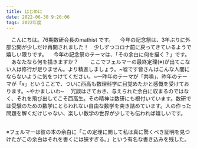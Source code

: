 ```yaml
---
title: はじめに
date: 2022-06-30 9:26:06
tags: 2022年度
---
```

　こんにちは。76期数研会長のmathist です。
　今年の記念祭は、3年ぶりに外部公開が少しだけ再開されました！　少しずつコロナ前に戻ってきているようで嬉しい限りです。
　今年の記念祭のテーマは、「その余白に何を描く？」です。
　あなたなら何を描きますか？　
　ここでフェルマーの最終定理(※)が出てこない人は修行が足りません。より精進しましょう。~嘘です皆さんはこんな人間にならないように気をつけてください。~一昨年のテーマが「共鳴」、昨年のテーマが「$x$」ということで、ついに西高も数理科学に目覚めたかと感慨を受けております。~やかましいわ~
　冗談はさておき、与えられた余白に収まるのではなく、それを飛び出してこそ西高生。その精神は数研にも根付いています。数研では受験のための数学にとらわれない自由な数学を突き詰めています。人の作った問題を解くだけじゃない、楽しい数学の世界が少しでも伝われば嬉しいです。
<br/>
<br/>

※フェルマーは彼の本の余白に「この定理に関して私は真に驚くべき証明を見つけたがこの余白はそれを書くには狭すぎる。」という有名な書き込みを残した。